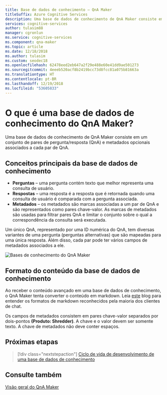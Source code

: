 ```yaml
---
title: Base de dados de conhecimento – QnA Maker
titleSuffix: Azure Cognitive Services
description: Uma base de dados de conhecimento de QnA Maker consiste em um conjunto de pares de pergunta/resposta (QnA) e metadados opcionais associados a cada par de QnA.
services: cognitive-services
author: tulasim88
manager: cgronlun
ms.service: cognitive-services
ms.component: qna-maker
ms.topic: article
ms.date: 12/18/2018
ms.author: tulasim
ms.custom: seodec18
ms.openlocfilehash: 62478eed2eb647a2f29e488e60e41dd9ae501273
ms.sourcegitcommit: 4eeeb520acf8b2419bcc73d8fcc81a075b81663a
ms.translationtype: HT
ms.contentlocale: pt-BR
ms.lasthandoff: 12/19/2018
ms.locfileid: "53605833"
---
```

# <a name="what-is-a-qna-maker-knowledge-base"></a>O que é uma base de dados de conhecimento do QnA Maker?

Uma base de dados de conhecimento de QnA Maker consiste em um conjunto de pares de pergunta/resposta (QnA) e metadados opcionais associados a cada par de QnA.

## <a name="key-knowledge-base-concepts"></a>Conceitos principais da base de dados de conhecimento

* **Perguntas** – uma pergunta contém texto que melhor representa uma consulta de usuário. 
* **Respostas** – uma resposta é a resposta que é retornada quando uma consulta de usuário é comparada com a pergunta associada.  
* **Metadados** – os metadados são marcas associadas a um par de QnA e são representados como pares chave-valor. As marcas de metadados são usadas para filtrar pares QnA e limitar o conjunto sobre o qual a correspondência da consulta será executada.

Um único QnA, representado por uma ID numérica do QnA, tem diversas variantes de uma pergunta (perguntas alternativas) que são mapeadas para uma única resposta. Além disso, cada par pode ter vários campos de metadados associados a ele.

![Bases de conhecimento do QnA Maker](../media/qnamaker-concepts-knowledgebase/knowledgebase.png) 

## <a name="knowledge-base-content-format"></a>Formato do conteúdo da base de dados de conhecimento

Ao receber o conteúdo avançado em uma base de dados de conhecimento, o QnA Maker tenta converter o conteúdo em markdown. Leia [este](https://aka.ms/qnamaker-docs-markdown-support) blog para entender os formatos de markdown reconhecidos pela maioria dos clientes de chat.

Os campos de metadados consistem em pares chave-valor separados por dois-pontos **(Produto: Shredder)**. A chave e o valor devem ser somente texto. A chave de metadados não deve conter espaços.

## <a name="next-steps"></a>Próximas etapas

> [!div class="nextstepaction"]
> [Ciclo de vida de desenvolvimento de uma base de dados de conhecimento](./development-lifecycle-knowledge-base.md)

## <a name="see-also"></a>Consulte também

[Visão geral do QnA Maker](../Overview/overview.md)